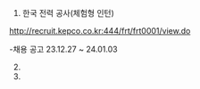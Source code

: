 1. 한국 전력 공사(체험형 인턴)

http://recruit.kepco.co.kr:444/frt/frt0001/view.do

-채용 공고 23.12.27 ~ 24.01.03

2. 
3. 

